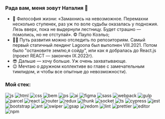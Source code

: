 ### Рада вам, меня зовут Наталия 👋


* 💪 Философия жизни: «Замахнись на невозможное. Перемахни несколько ступенек, раз уж по воле судьбы оказалась у подножия. Лезь вверх, пока не выдернули лестницу.    Будет страшно — помолись, но не отступай». © Пауло Коэльо;
* 🐱‍👤 Путь развития можно отследить по репозиториям. Самый первый статичный лендинг Lagoona был выполнен VIII.2021. Потом было "остановите землю,я сойду", или как я добралась до React.js (проект REACT — закончен IX.2022г). 
* 😎 Дальше — хочу больше. Уж очень захватывающе.
* 😉 Мечтаю о дружном коллективе во главе с замечательным тимлидом, и чтобы все опытные до невозможности).


### Мой стек:



![js](https://user-images.githubusercontent.com/90867396/191573883-4747ebec-c8fb-4cc5-97a7-aa7ab2bfcf4f.png)
![html](https://user-images.githubusercontent.com/90867396/191574281-dc7df27f-243d-4fde-a48a-f8836b924248.png)
![css](https://user-images.githubusercontent.com/90867396/191574655-b70fcd54-4106-43da-8162-7fabdfab130a.png)
![bem](https://user-images.githubusercontent.com/90867396/207172428-79978222-8596-49ec-96fe-e20678bf3624.jpg)
![ps](https://user-images.githubusercontent.com/90867396/191574923-86119afa-4d84-4014-ab63-97fe5e8c2fa2.png)
![ai](https://user-images.githubusercontent.com/90867396/191577502-62dbf709-204f-497f-920b-ce86d88db8b9.png)
![figma](https://user-images.githubusercontent.com/90867396/191575523-136a231c-3eb5-4ba7-9735-489e48bf4e95.png)
![sass](https://user-images.githubusercontent.com/90867396/191575236-da12788e-fb4b-4806-b44c-3f98cccb335c.png)
![webpack](https://user-images.githubusercontent.com/90867396/191576005-372f282b-7ed9-4627-940c-97263c70d66a.png)
![gulp](https://user-images.githubusercontent.com/90867396/207168946-d568e7de-202c-4f7a-82ab-096af498e03b.png)
![parcel](https://user-images.githubusercontent.com/90867396/207168105-eb67b91d-a58d-43dd-9285-b002128d4e9d.jpg)
![react](https://user-images.githubusercontent.com/90867396/191573188-5ad92789-d05c-46d0-823b-e36563a09edd.png)
![router](https://user-images.githubusercontent.com/90867396/207169993-18c47860-19a4-4284-83e1-cffaa016bb3a.png)
![redux](https://user-images.githubusercontent.com/90867396/191577219-d395f76d-ab61-490b-9584-806575f4cbff.png)
![thunk](https://user-images.githubusercontent.com/90867396/207171946-0634abcb-b6d1-45bd-b197-d1a05d423eed.jpg)
![socket](https://user-images.githubusercontent.com/90867396/191580790-5822b7df-9be6-44f9-91bd-c1d52416ab1a.png)
![ts](https://user-images.githubusercontent.com/90867396/191576963-f03cbc55-6c63-492f-9c5c-9ab0fb618f36.png)
![cypress](https://user-images.githubusercontent.com/90867396/191578017-bcdb03ee-ea81-410c-9277-5f9a6a59629e.jpg)
![jest](https://user-images.githubusercontent.com/90867396/191578612-c87e93dd-bd4b-4a5e-9a63-c86a5cc87d4d.png)
![bootstrap](https://user-images.githubusercontent.com/90867396/191578910-2aa909ce-3449-44ef-811e-c4260533a875.png)
![ant](https://user-images.githubusercontent.com/90867396/207171085-0273da7f-a2c1-4d15-ae27-b697aea48f84.png)
![swiper](https://user-images.githubusercontent.com/90867396/207172874-c0f871e9-ecda-497a-9841-b1baac75bb1a.png)
![gsap](https://user-images.githubusercontent.com/90867396/207173443-4c502af5-ff0c-457e-a92b-0630cd20a2a1.jpg)
![redom](https://user-images.githubusercontent.com/90867396/207174197-b8b941fc-1fe3-4dce-8af2-a5c7e6481c13.jpg)
![lint](https://user-images.githubusercontent.com/90867396/191576219-d32076f6-ebc6-4152-b358-a9b62c381227.png)
![prettier](https://user-images.githubusercontent.com/90867396/207171413-b493f70a-bc12-42b2-a728-d5611472c90e.png)
![editor](https://user-images.githubusercontent.com/90867396/207171607-d73a2971-0b55-49f8-8fba-fd6d4875c378.jpg)
![npm](https://user-images.githubusercontent.com/90867396/191576615-313b60f6-95ae-464f-8a72-8080474c9dea.png)






















